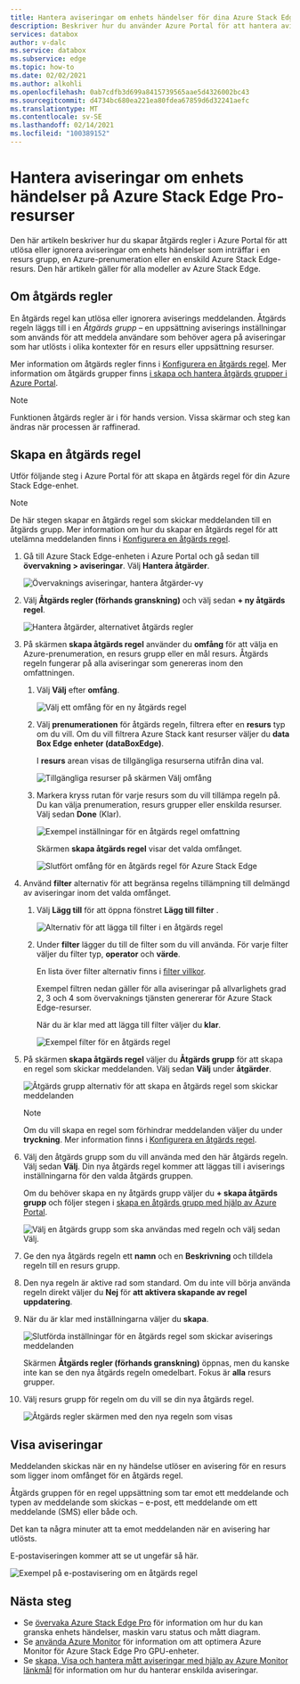 ```yaml
---
title: Hantera aviseringar om enhets händelser för dina Azure Stack Edge Pro-resurser | Microsoft Docs
description: Beskriver hur du använder Azure Portal för att hantera aviseringar för enhets händelser på dina Azure Stack Edge Pro-resurser.
services: databox
author: v-dalc
ms.service: databox
ms.subservice: edge
ms.topic: how-to
ms.date: 02/02/2021
ms.author: alkohli
ms.openlocfilehash: 0ab7cdfb3d699a8415739565aae5d4326002bc43
ms.sourcegitcommit: d4734bc680ea221ea80fdea67859d6d32241aefc
ms.translationtype: MT
ms.contentlocale: sv-SE
ms.lasthandoff: 02/14/2021
ms.locfileid: "100389152"
---
```

# <a name="manage-device-event-alert-notifications-on-azure-stack-edge-pro-resources"></a>Hantera aviseringar om enhets händelser på Azure Stack Edge Pro-resurser

Den här artikeln beskriver hur du skapar åtgärds regler i Azure Portal för att utlösa eller ignorera aviseringar om enhets händelser som inträffar i en resurs grupp, en Azure-prenumeration eller en enskild Azure Stack Edge-resurs. Den här artikeln gäller för alla modeller av Azure Stack Edge.  

## <a name="about-action-rules"></a>Om åtgärds regler

En åtgärds regel kan utlösa eller ignorera aviserings meddelanden. Åtgärds regeln läggs till i en *Åtgärds grupp* – en uppsättning aviserings inställningar som används för att meddela användare som behöver agera på aviseringar som har utlösts i olika kontexter för en resurs eller uppsättning resurser.

Mer information om åtgärds regler finns i [Konfigurera en åtgärds regel](/azure/azure-monitor/platform/alerts-action-rules?tabs=portal#configuring-an-action-rule). Mer information om åtgärds grupper finns [i skapa och hantera åtgärds grupper i Azure Portal](/azure/azure-monitor/platform/action-groups).

> [!NOTE]
> Funktionen åtgärds regler är i för hands version. Vissa skärmar och steg kan ändras när processen är raffinerad.


## <a name="create-an-action-rule"></a>Skapa en åtgärds regel

Utför följande steg i Azure Portal för att skapa en åtgärds regel för din Azure Stack Edge-enhet.

> [!NOTE]
> De här stegen skapar en åtgärds regel som skickar meddelanden till en åtgärds grupp. Mer information om hur du skapar en åtgärds regel för att utelämna meddelanden finns i [Konfigurera en åtgärds regel](/azure/azure-monitor/platform/alerts-action-rules?tabs=portal#configuring-an-action-rule).

1. Gå till Azure Stack Edge-enheten i Azure Portal och gå sedan till **övervakning > aviseringar**. Välj **Hantera åtgärder**.

   ![Övervaknings aviseringar, hantera åtgärder-vy](media/azure-stack-edge-gpu-manage-device-event-alert-notifications/action-rules-open-view-01.png)

2. Välj **Åtgärds regler (förhands granskning)** och välj sedan **+ ny åtgärds regel**.

   ![Hantera åtgärder, alternativet åtgärds regler](media/azure-stack-edge-gpu-manage-device-event-alert-notifications/action-rules-open-view-02.png)

3. På skärmen **skapa åtgärds regel** använder du **omfång** för att välja en Azure-prenumeration, en resurs grupp eller en mål resurs. Åtgärds regeln fungerar på alla aviseringar som genereras inom den omfattningen.

   1. Välj **Välj** efter **omfång**.

      ![Välj ett omfång för en ny åtgärds regel](media/azure-stack-edge-gpu-manage-device-event-alert-notifications/new-action-rule-scope-01.png)

   2. Välj **prenumerationen** för åtgärds regeln, filtrera efter en **resurs** typ om du vill. Om du vill filtrera Azure Stack kant resurser väljer du **data Box Edge enheter (dataBoxEdge)**.

      I **resurs** arean visas de tillgängliga resurserna utifrån dina val.
  
      ![Tillgängliga resurser på skärmen Välj omfång](media/azure-stack-edge-gpu-manage-device-event-alert-notifications/new-action-rule-scope-02.png)

   3. Markera kryss rutan för varje resurs som du vill tillämpa regeln på. Du kan välja prenumeration, resurs grupper eller enskilda resurser. Välj sedan **Done** (Klar).

      ![Exempel inställningar för en åtgärds regel omfattning](media/azure-stack-edge-gpu-manage-device-event-alert-notifications/new-action-rule-scope-03.png)

      Skärmen **skapa åtgärds regel** visar det valda omfånget.

      ![Slutfört omfång för en åtgärds regel för Azure Stack Edge](media/azure-stack-edge-gpu-manage-device-event-alert-notifications/new-action-rule-scope-04.png)

4. Använd **filter** alternativ för att begränsa regelns tillämpning till delmängd av aviseringar inom det valda omfånget.

   1. Välj **Lägg till** för att öppna fönstret **Lägg till filter** .

      ![Alternativ för att lägga till filter i en åtgärds regel](media/azure-stack-edge-gpu-manage-device-event-alert-notifications/new-action-rule-filter-01.png)

   2. Under **filter** lägger du till de filter som du vill använda. För varje filter väljer du filter typ, **operator** och **värde**.
   
      En lista över filter alternativ finns i [filter villkor](/azure/azure-monitor/platform/alerts-action-rules?tabs=portal#filter-criteria).

      Exempel filtren nedan gäller för alla aviseringar på allvarlighets grad 2, 3 och 4 som övervaknings tjänsten genererar för Azure Stack Edge-resurser.

      När du är klar med att lägga till filter väljer du **klar**.
   
      ![Exempel filter för en åtgärds regel](media/azure-stack-edge-gpu-manage-device-event-alert-notifications/new-action-rule-filter-02.png)

5. På skärmen **skapa åtgärds regel** väljer du **Åtgärds grupp** för att skapa en regel som skickar meddelanden. Välj sedan **Välj** under **åtgärder**.

   ![Åtgärds grupp alternativ för att skapa en åtgärds regel som skickar meddelanden](media/azure-stack-edge-gpu-manage-device-event-alert-notifications/new-action-rule-action-group-01.png)

   > [!NOTE]
   > Om du vill skapa en regel som förhindrar meddelanden väljer du under **tryckning**. Mer information finns i [Konfigurera en åtgärds regel](/azure/azure-monitor/platform/alerts-action-rules?tabs=portal#configuring-an-action-rule).

6. Välj den åtgärds grupp som du vill använda med den här åtgärds regeln. Välj sedan **Välj**. Din nya åtgärds regel kommer att läggas till i aviserings inställningarna för den valda åtgärds gruppen.

   Om du behöver skapa en ny åtgärds grupp väljer du **+ skapa åtgärds grupp** och följer stegen i [skapa en åtgärds grupp med hjälp av Azure Portal](/azure/azure-monitor/platform/action-groups#create-an-action-group-by-using-the-azure-portal).

   ![Välj en åtgärds grupp som ska användas med regeln och välj sedan Välj.](media/azure-stack-edge-gpu-manage-device-event-alert-notifications/new-action-rule-action-group-02.png)

7. Ge den nya åtgärds regeln ett **namn** och en **Beskrivning** och tilldela regeln till en resurs grupp.

9. Den nya regeln är aktive rad som standard. Om du inte vill börja använda regeln direkt väljer du **Nej** för **att aktivera skapande av regel uppdatering**.

10. När du är klar med inställningarna väljer du **skapa**.

    ![Slutförda inställningar för en åtgärds regel som skickar aviserings meddelanden](media/azure-stack-edge-gpu-manage-device-event-alert-notifications/new-action-rule-completed-settings.png)

    Skärmen **Åtgärds regler (förhands granskning)** öppnas, men du kanske inte kan se den nya åtgärds regeln omedelbart. Fokus är **alla** resurs grupper.

11. Välj resurs grupp för regeln om du vill se din nya åtgärds regel.

    ![Åtgärds regler skärmen med den nya regeln som visas](media/azure-stack-edge-gpu-manage-device-event-alert-notifications/new-action-rule-displayed.png)


## <a name="view-notifications"></a>Visa aviseringar

Meddelanden skickas när en ny händelse utlöser en avisering för en resurs som ligger inom omfånget för en åtgärds regel.

Åtgärds gruppen för en regel uppsättning som tar emot ett meddelande och typen av meddelande som skickas – e-post, ett meddelande om ett meddelande (SMS) eller både och.

Det kan ta några minuter att ta emot meddelanden när en avisering har utlösts.

E-postaviseringen kommer att se ut ungefär så här.

![Exempel på e-postavisering om en åtgärds regel](media/azure-stack-edge-gpu-manage-device-event-alert-notifications/sample-action-rule-email-notification.png)


## <a name="next-steps"></a>Nästa steg

<!-- - See [Create and manage action groups in the Azure portal](/azure/azure-monitor/platform/action-groups) for guidance on creating a new action group.
- See [Configure an action rule](/azure/azure-monitor/platform/alerts-action-rules?tabs=portal#configuring-an-action-rule) for more info about creating action rules that send or suppress alert notifications. -2 bullets referenced above. Making room for local tasks in "Next Steps." --> 
- Se [övervaka Azure Stack Edge Pro](azure-stack-edge-monitor.md) för information om hur du kan granska enhets händelser, maskin varu status och mått diagram. 
- Se [använda Azure Monitor](azure-stack-edge-gpu-enable-azure-monitor.md) för information om att optimera Azure Monitor för Azure Stack Edge Pro GPU-enheter.
- Se [skapa, Visa och hantera mått aviseringar med hjälp av Azure Monitor länkmål](/azure/azure-monitor/platform/alerts-metric) för information om hur du hanterar enskilda aviseringar.
